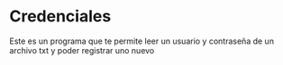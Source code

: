 # Credenciales

Este es un programa que te permite leer un usuario y contraseña de un archivo txt y poder registrar uno nuevo
